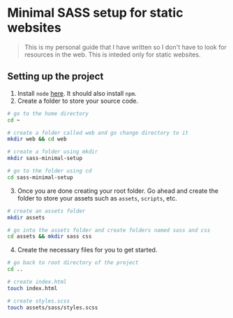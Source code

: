 # Minimal SASS setup for static websites

> This is my personal guide that I have written so I don't have to look for
> resources in the web. This is inteded only for static websites.

## Setting up the project

1. Install `node` [here](https://nodejs.org/en). It should also install `npm`.
2. Create a folder to store your source code.

```bash
# go to the home directory
cd ~

# create a folder called web and go change directory to it
mkdir web && cd web

# create a folder using mkdir
mkdir sass-minimal-setup

# go to the folder using cd
cd sass-minimal-setup
```

3. Once you are done creating your root folder. Go ahead and create the folder
   to store your assets such as `assets`, `scripts`, etc.

```bash
# create an assets folder
mkdir assets

# go into the assets folder and create folders named sass and css
cd assets && mkdir sass css
```

4. Create the necessary files for you to get started.

```bash
# go back to root directory of the project
cd ..

# create index.html
touch index.html

# create styles.scss
touch assets/sass/styles.scss
```
